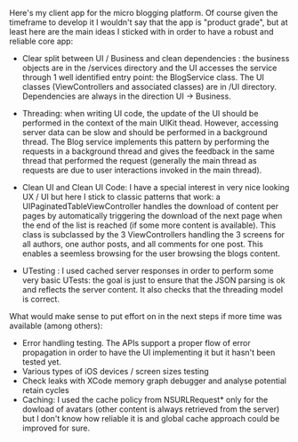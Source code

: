 Here's my client app for the micro blogging platform.
Of course given the timeframe to develop it I wouldn't say that the app is "product grade", but at least here are the main ideas I sticked with in order to have a robust and reliable core app:

- Clear split between UI / Business and clean dependencies : the business objects are in the /services directory and the UI accesses the service through 1 well identified entry point: the BlogService class. The UI classes (ViewControllers and associated classes) are in /UI directory.
Dependencies are always in the direction UI -> Business.

- Threading: when writing UI code, the update of the UI should be performed in the context of the main UIKit thead. However, accessing server data can be slow and should be performed in a background thread. The Blog service implements this pattern by performing the requests in a background thread and gives the feedback in the same thread that performed the request (generally the main thread as requests are due to user interactions invoked in the main thread).

- Clean UI and Clean UI Code: I have a special interest in very nice looking UX / UI but here I stick to classic patterns that work: a UIPaginatedTableViewController handles the download of content per pages by automatically triggering the download of the next page when the end of the list is reached (if some more content is available).
This class is subclassed by the 3 ViewControllers handling the 3 screens for all authors, one author posts, and all comments for one post.
This enables a seemless browsing for the user browsing the blogs content.

- UTesting : I used cached server responses in order to perform some very basic UTests: the goal is just to ensure that the JSON parsing is ok and reflects the server content. It also checks that the threading model is correct.

What would make sense to put effort on in the next steps if more time was available (among others):
- Error handling testing. The APIs support a proper flow of error propagation in order to have the UI implementing it but it hasn't been tested yet.
- Various types of iOS devices / screen sizes testing
- Check leaks with XCode memory graph debugger and analyse potential retain cycles 
- Caching: I used the cache policy from NSURLRequest* only for the dowload of avatars (other content is always retrieved from the server) but I don't know how reliable it is and global cache approach could be improved for sure.
